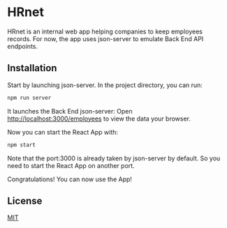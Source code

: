 # HRnet

HRnet is an internal web app helping companies to keep employees records.
For now, the app uses json-server to emulate Back End API endpoints.

## Installation

Start by launching json-server.
In the project directory, you can run:

```bash
npm run server
```

It launches the Back End json-server:
Open [http://localhost:3000/employees](http://localhost:3000/employees) to view the data your browser.

Now you can start the React App with:

```bash
npm start
```

Note that the port:3000 is already taken by json-server by default. So you need to start the React App on another port.

Congratulations! You can now use the App!

## License

[MIT](https://choosealicense.com/licenses/mit/)